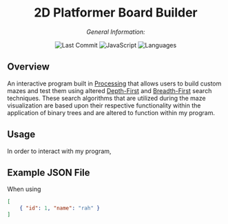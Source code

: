 <div align="center">

# **2D Platformer Board Builder**

*General Information:*

![Last Commit](https://img.shields.io/badge/last%20commit-5%2F28%2F2025-orange)
![JavaScript](https://img.shields.io/badge/processing-100%25-blue)
![Languages](https://img.shields.io/badge/languages-2-yellow)

</div>

## Overview

An interactive program built in [Processing](https://processing.org/) that allows users to build custom mazes and test them using altered [Depth-First](https://en.wikipedia.org/wiki/Depth-first_search) and [Breadth-First](https://en.wikipedia.org/wiki/Breadth-first_search) search techniques. These search algorithms that are utilized during the maze visualization are based upon their respective functionality within the application of binary trees and are altered to function within my program.

## Usage

In order to interact with my program, 

## Example JSON File

When using
```json
[
    { "id": 1, "name": "rah" }
]
```
